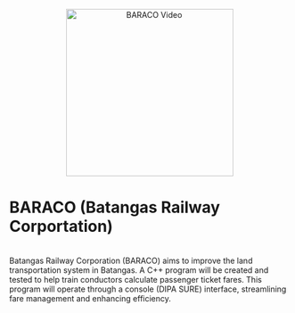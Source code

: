 <p align="center">
  <a href="BARACO_vid.mp4">
    <img src="BARACO_vid.mp4" alt="BARACO Video" width="300" />
  </a>
</p>

# BARACO (Batangas Railway Corportation)
<br> Batangas Railway Corporation (BARACO) aims to improve the land transportation system in Batangas. A C++ program will be created and tested to help train conductors calculate passenger ticket fares. This program will operate through a console (DIPA SURE) interface, streamlining fare management and enhancing efficiency.
<br>
